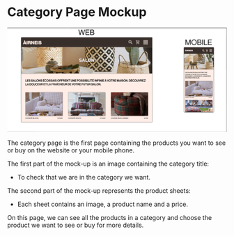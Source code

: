 # Category Page Mockup

![Category Page Mockup](./images/category_page.png)

The category page is the first page containing the products you want to see or buy on the website or your mobile phone.

The first part of the mock-up is an image containing the category title:
- To check that we are in the category we want.

The second part of the mock-up represents the product sheets:
- Each sheet contains an image, a product name and a price.

On this page, we can see all the products in a category and choose the product we want to see or buy for more details.
